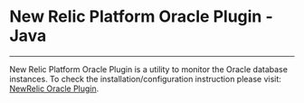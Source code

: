 # New Relic Platform Oracle Plugin - Java


----
New Relic Platform Oracle Plugin is a utility to monitor the Oracle database instances.
To check the installation/configuration instruction please visit: [NewRelic Oracle Plugin](http://truemark.github.io/newrelic-oracle-plugin/).